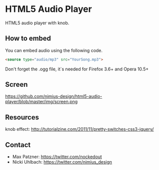 HTML5 Audio Player
==================

HTML5 audio player with knob.

How to embed
------------
You can embed audio using the following code.

```html
<source type="audio/mp3" src="YourSong.mp3">
```

Don't forget the .ogg file, it`s needed for Firefox 3.6+ and Opera 10.5+

Screen
------
https://github.com/nimius-design/html5-audio-player/blob/master/img/screen.png

Resources
---------
knob effect: http://tutorialzine.com/2011/11/pretty-switches-css3-jquery/

Contact
-------
- Max Patzner: https://twitter.com/nockedout
- Nicki Uhlbach: https://twitter.com/nimius_design